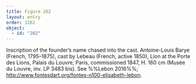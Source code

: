 ```yaml
---
title: Figure 262
layout: entry
order: 1262
object:
  - id: "262"
---
```


Inscription of the founder’s name chased into the cast. Antoine-Louis Barye (French, 1795–1875), cast by Lebeau (French, active 1850), Lion at the Porte des Lions, Palais du Louvre, Paris, commissioned 1847, H. 160 cm (Musée du Louvre, inv. LP 3483 bis). See %%Lebon 2016%%; <http://www.fontesdart.org/fontes-n100-elisabeth-lebon>.

